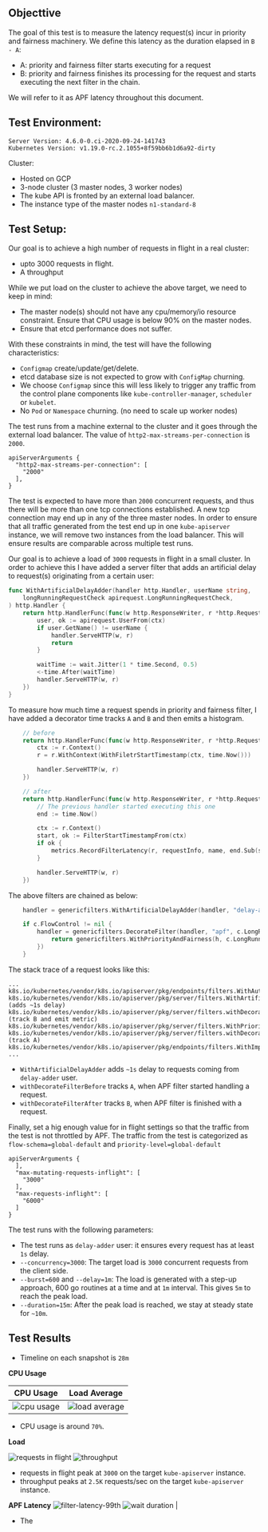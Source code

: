 ## Objecttive
The goal of this test is to measure the latency request(s) incur in priority and fairness machinery. 
We define this latency as the duration elapsed in `B - A`:
- A: priority and fairness filter starts executing for a request
- B: priority and fairness finishes its processing for the request and starts executing the next filter in the chain.   

We will refer to it as APF latency throughout this document.

## Test Environment:
```
Server Version: 4.6.0-0.ci-2020-09-24-141743
Kubernetes Version: v1.19.0-rc.2.1055+8f59bb6b1d6a92-dirty
```

Cluster:
- Hosted on GCP
- 3-node cluster (3 master nodes, 3 worker nodes)
- The kube API is fronted by an external load balancer.
- The instance type of the master nodes `n1-standard-8`

## Test Setup:
Our goal is to achieve a high number of requests in flight in a real cluster:
- upto 3000 requests in flight.
- A throughput

While we put load on the cluster to achieve the above target, we need to keep in mind:
- The master node(s) should not have any cpu/memory/io resource constraint. Ensure that CPU usage is below 90% on the master nodes.
- Ensure that etcd performance does not suffer.   
 
With these constraints in mind, the test will have the following characteristics:
- `Configmap` create/update/get/delete. 
- etcd database size is not expected to grow with `ConfigMap` churning.
- We choose `Configmap` since this will less likely to trigger any traffic from the control plane components like `kube-controller-manager`, `scheduler` or `kubelet`.
- No `Pod` or `Namespace` churning. (no need to scale up worker nodes)
  
The test runs from a machine external to the cluster and it goes through the external load balancer. The value of `http2-max-streams-per-connection` is `2000`. 
```
apiServerArguments {
  "http2-max-streams-per-connection": [
    "2000"
  ],
}
```
The test is expected to have more than `2000` concurrent requests, and thus there will be more than one tcp connections established. 
A new tcp connection may end up in any of the three master nodes. In order to ensure that all traffic generated from the test end up 
in one `kube-apiserver` instance, we will remove two instances from the load balancer. This will ensure results are comparable
across multiple test runs.

Our goal is to achieve a load of `3000` requests in flight in a small cluster. In order to achieve this I have added a server filter
that adds an artificial delay to request(s) originating from a certain user:
```go
func WithArtificialDelayAdder(handler http.Handler,	userName string, 
    longRunningRequestCheck apirequest.LongRunningRequestCheck,
) http.Handler {
	return http.HandlerFunc(func(w http.ResponseWriter, r *http.Request) {
		user, ok := apirequest.UserFrom(ctx)
		if user.GetName() != userName {
			handler.ServeHTTP(w, r)
			return
		}

		waitTime := wait.Jitter(1 * time.Second, 0.5)
		<-time.After(waitTime)
		handler.ServeHTTP(w, r)	
	})
}
```

To measure how much time a request spends in priority and fairness filter, I have added a decorator time tracks `A` and `B`
and then emits a histogram.
```go
    // before
    return http.HandlerFunc(func(w http.ResponseWriter, r *http.Request) {
		ctx := r.Context()
		r = r.WithContext(WithFiletrStartTimestamp(ctx, time.Now()))

		handler.ServeHTTP(w, r)
	})

    // after
	return http.HandlerFunc(func(w http.ResponseWriter, r *http.Request) {
		// The previous handler started executing this one
		end := time.Now()

		ctx := r.Context()
		start, ok := FilterStartTimestampFrom(ctx)
		if ok {
			metrics.RecordFilterLatency(r, requestInfo, name, end.Sub(start))
		}

		handler.ServeHTTP(w, r)
	})    
```

The above filters are chained as below:
```go
	handler = genericfilters.WithArtificialDelayAdder(handler, "delay-adder", c.LongRunningFunc)

	if c.FlowControl != nil {
		handler = genericfilters.DecorateFilter(handler, "apf", c.LongRunningFunc, func(h http.Handler) http.Handler {
			return genericfilters.WithPriorityAndFairness(h, c.LongRunningFunc, c.FlowControl)
		})
	}
``` 

The stack trace of a request looks like this:
```
...
k8s.io/kubernetes/vendor/k8s.io/apiserver/pkg/endpoints/filters.WithAuthorization.func1:64
k8s.io/kubernetes/vendor/k8s.io/apiserver/pkg/server/filters.WithArtificialDelayAdder.func1:49 (adds ~1s delay)
k8s.io/kubernetes/vendor/k8s.io/apiserver/pkg/server/filters.withDecorateFilterAfter.func1:79 (track B and emit metric)
k8s.io/kubernetes/vendor/k8s.io/apiserver/pkg/server/filters.WithPriorityAndFairness.func2:99
k8s.io/kubernetes/vendor/k8s.io/apiserver/pkg/server/filters.withDecorateFilterBefore.func1:59 (track A)
k8s.io/kubernetes/vendor/k8s.io/apiserver/pkg/endpoints/filters.WithImpersonation.func1:50
...
```

- `WithArtificialDelayAdder` adds `~1s` delay to requests coming from `delay-adder` user.
- `withDecorateFilterBefore` tracks `A`, when APF filter started handling a request.
- `withDecorateFilterAfter` tracks `B`,  when APF filter is finished with a request. 

Finally, set a hig enough value for in flight settings so that the traffic from the test is not throttled by APF. The traffic
from the test is categorized as `flow-schema=global-default` and `priority-level=global-default`
```
apiServerArguments {
  ],
  "max-mutating-requests-inflight": [
    "3000"
  ],
  "max-requests-inflight": [
    "6000"
  ]
}
```


The test runs with the following parameters:
- The test runs as `delay-adder` user: it ensures every request has at least `1s` delay.
- `--concurrency=3000`: The target load is `3000` concurrent requests from the client side.
- `--burst=600` and `--delay=1m`: The load is generated with a step-up approach, 600 go routines at a time and at `1m` interval. 
   This gives `5m` to reach the peak load.
- `--duration=15m`: After the peak load is reached, we stay at steady state for `~10m`.


## Test Results
- Timeline on each snapshot is `28m`

**CPU Usage**

| CPU Usage | Load Average | 
| -------- | -------- | 
| ![cpu usage](cpu-usage.png) | ![load average](load-average.png) |

- CPU usage is around `70%`. 

  
**Load**

![requests in flight](requests-in-flight.png)
![throughput](throughput.png)

- requests in flight peak at `3000` on the target `kube-apiserver` instance.
- throughput peaks at `2.5K` requests/sec on the target `kube-apiserver` instance.


**APF Latency**
![filter-latency-99th](filter-latency-99th.png) 
![wait duration](wait-duration.png) |

- The 

